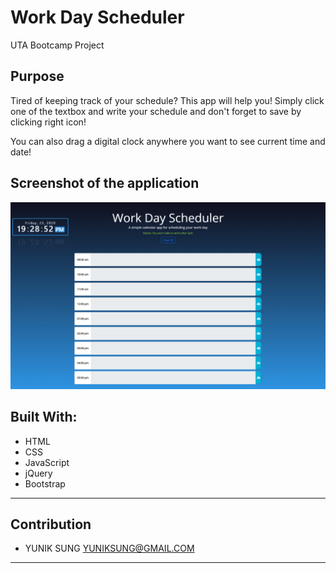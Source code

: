 # Work Day Scheduler
UTA Bootcamp Project

## Purpose
Tired of keeping track of your schedule? 
This app will help you!
Simply click one of the textbox and write your schedule and don't forget to save by clicking right icon!

You can also drag a digital clock anywhere you want to see current time and date!

## Screenshot of the application
![](/assets/images/screen.jpg)

## Built With:
* HTML
* CSS
* JavaScript
* jQuery
* Bootstrap

---
## Contribution
- YUNIK SUNG <YUNIKSUNG@GMAIL.COM>
---